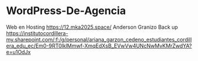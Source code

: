 # WordPress-De-Agencia
Web en Hosting
https://12.mka2025.space/
Anderson Granizo
Back up https://institutocordillera-my.sharepoint.com/:f:/g/personal/ariana_garzon_cedeno_estudiantes_cordillera_edu_ec/Em0-9RT0lklMmwf-XmqEdXsB_EVwVw4UNcNwMvKMrZwdYA?e=u1OdJx 
